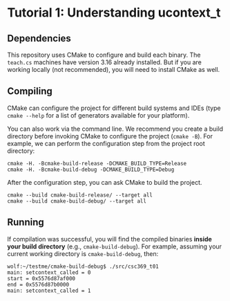 # Tutorial 1: Understanding ucontext_t

## Dependencies

This repository uses CMake to configure and build each binary.
The `teach.cs` machines have version 3.16 already installed.
But if you are working locally (not recommended), you will need to install CMake as well.

## Compiling

CMake can configure the project for different build systems and IDEs (type `cmake --help` for a list of generators available for your platform).

You can also work via the command line.
We recommend you create a build directory before invoking CMake to configure the project (`cmake -B`).
For example, we can perform the configuration step from the project root directory:

	cmake -H. -Bcmake-build-release -DCMAKE_BUILD_TYPE=Release
	cmake -H. -Bcmake-build-debug -DCMAKE_BUILD_TYPE=Debug

After the configuration step, you can ask CMake to build the project.

	cmake --build cmake-build-release/ --target all
	cmake --build cmake-build-debug/ --target all

## Running

If compilation was successful, you will find the compiled binaries **inside your build directory** (e.g., `cmake-build-debug`).
For example, assuming your current working directory is `cmake-build-debug`, then:

```console
wolf:~/testme/cmake-build-debug$ ./src/csc369_t01
main: setcontext_called = 0
start = 0x5576d87af000
end = 0x5576d87b0000
main: setcontext_called = 1
```
